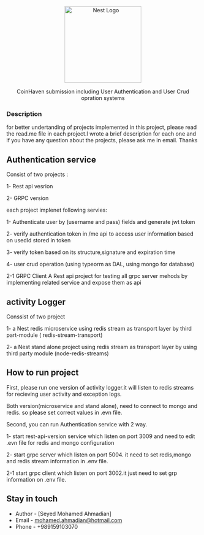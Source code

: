 <p align="center">
  <a href="http://nestjs.com/" target="blank"><img src="https://nestjs.com/img/logo-small.svg" width="200" alt="Nest Logo" /></a>
</p>

[circleci-image]: https://img.shields.io/circleci/build/github/nestjs/nest/master?token=abc123def456
[circleci-url]: https://circleci.com/gh/nestjs/nest

  <p align="center">
   CoinHaven submission including User Authentication and User Crud opration systems
  </p>

### Description
for better undertanding of projects implemented in this project, please read the read.me file in each project.I wrote a brief description for each one and if you have any question about the projects, please ask me in email. 
Thanks


## Authentication service
Consist of two projects :

1- Rest api vesrion

2- GRPC version

each project implenet following servies:

1- Authenticate user by (username and pass) fields and generate jwt token

2- verify authentication token in /me api to access user information based on usedId stored in token

3- verify token based on its structure,signature and expiration time

4- user crud operation (using typeorm as DAL, using mongo for database)

2-1 GRPC Client 
A Rest api project for testing all grpc server mehods by implementing related service and expose them as api



## activity Logger
Conssist of two project

1- a Nest redis microservice using redis stream as transport layer by third part-module ( redis-stream-transport)

2- a Nest stand alone project using redis stream as transport layer by using third party module (node-redis-streams)



## How to run project
First, please run one version of activity logger.it will listen to redis streams for recieving user activity and exception logs.

Both version(microservice and stand alone), need to connect to mongo and redis. so please set correct values in .evn file.

Second, you can run Authentication service with 2 way.

1- start rest-api-version service which listen on port 3009 and need to edit .evn file for redis and mongo configuration

2- start grpc server which listen on port 5004. it need to set redis,mongo and redis stream information in .env file.

2-1 start grpc client which listen on port 3002.it just need to set grp information on .env file.



## Stay in touch

- Author - [Seyed Mohamed Ahmadian]
- Email  - [mohamed.ahmadian@hotmail.com](mohamed.ahmadian@hotmail.com)
- Phone  - +989159103070
